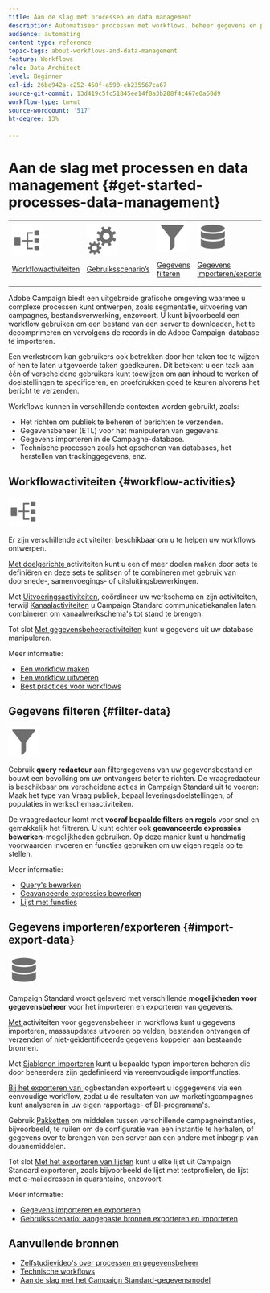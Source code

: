 ```yaml
---
title: Aan de slag met processen en data management
description: Automatiseer processen met workflows, beheer gegevens en publiek, verzend berichten, en meer.
audience: automating
content-type: reference
topic-tags: about-workflows-and-data-management
feature: Workflows
role: Data Architect
level: Beginner
exl-id: 26be942a-c252-458f-a590-eb235567ca67
source-git-commit: 13d419c5fc51845ee14f8a3b288f4c467e0a60d9
workflow-type: tm+mt
source-wordcount: '517'
ht-degree: 13%

---
```


# Aan de slag met processen en data management {#get-started-processes-data-management}

<table>
<tr>
<td><img src="assets/do-not-localize/icon_workflows.svg" width="60px"><p><a href="#workflow-activities">Workflowactiviteiten</a></p></td><td><img src="assets/do-not-localize/icon_activities.svg" width="60px"><p><a href="../../automating/using/workflow-created-query-with-complement.md">Gebruiksscenario’s</a></p></td><td><img src="assets/do-not-localize/icon_filter.svg" width="60px"><p><a href="#filter-data">Gegevens filteren</a></p></td>
<td><img src="assets/do-not-localize/icon_manage.svg" width="60px"><p><a href="#import-export-data">Gegevens importeren/exporteren</a></p></td></tr>
</table>

Adobe Campaign biedt een uitgebreide grafische omgeving waarmee u complexe processen kunt ontwerpen, zoals segmentatie, uitvoering van campagnes, bestandsverwerking, enzovoort. U kunt bijvoorbeeld een workflow gebruiken om een bestand van een server te downloaden, het te decomprimeren en vervolgens de records in de Adobe Campaign-database te importeren.

Een werkstroom kan gebruikers ook betrekken door hen taken toe te wijzen of hen te laten uitgevoerde taken goedkeuren. Dit betekent u een taak aan één of verscheidene gebruikers kunt toewijzen om aan inhoud te werken of doelstellingen te specificeren, en proefdrukken goed te keuren alvorens het bericht te verzenden.

Workflows kunnen in verschillende contexten worden gebruikt, zoals:

* Het richten om publiek te beheren of berichten te verzenden.
* Gegevensbeheer (ETL) voor het manipuleren van gegevens.
* Gegevens importeren in de Campagne-database.
* Technische processen zoals het opschonen van databases, het herstellen van trackinggegevens, enz.

## Workflowactiviteiten {#workflow-activities}

<img src="assets/do-not-localize/icon_workflows.svg" width="60px">

Er zijn verschillende activiteiten beschikbaar om u te helpen uw workflows ontwerpen.

[Met doelgerichte ](../../automating/using/about-targeting-activities.md) activiteiten kunt u een of meer doelen maken door sets te definiëren en deze sets te splitsen of te combineren met gebruik van doorsnede-, samenvoegings- of uitsluitingsbewerkingen.

Met [Uitvoeringsactiviteiten](../../automating/using/about-execution-activities.md), coördineer uw werkschema en zijn activiteiten, terwijl [Kanaalactiviteiten](../../automating/using/about-channel-activities.md) u Campaign Standard communicatiekanalen laten combineren om kanaalwerkschema&#39;s tot stand te brengen.

Tot slot [Met gegevensbeheeractiviteiten](../../automating/using/about-data-management-activities.md) kunt u gegevens uit uw database manipuleren.

Meer informatie:

* [Een workflow maken](../../automating/using/building-a-workflow.md)
* [Een workflow uitvoeren](../../automating/using/about-workflow-execution.md)
* [Best practices voor workflows](../../automating/using/best-practices-workflows.md)

## Gegevens filteren {#filter-data}

<img src="assets/do-not-localize/icon_filter.svg" width="60px">

Gebruik **query redacteur** aan filtergegevens van uw gegevensbestand en bouwt een bevolking om uw ontvangers beter te richten. De vraagredacteur is beschikbaar om verscheidene acties in Campaign Standard uit te voeren: Maak het type van Vraag publiek, bepaal leveringsdoelstellingen, of populaties in werkschemaactiviteiten.

De vraagredacteur komt met **vooraf bepaalde filters en regels** voor snel en gemakkelijk het filtreren. U kunt echter ook **geavanceerde expressies bewerken**-mogelijkheden gebruiken. Op deze manier kunt u handmatig voorwaarden invoeren en functies gebruiken om uw eigen regels op te stellen.

Meer informatie:

* [Query&#39;s bewerken](../../automating/using/editing-queries.md)
* [Geavanceerde expressies bewerken](../../automating/using/advanced-expression-editing.md)
* [Lijst met functies](../../automating/using/list-of-functions.md)

## Gegevens importeren/exporteren {#import-export-data}

<img src="assets/do-not-localize/icon_manage.svg" width="60px">

Campaign Standard wordt geleverd met verschillende **mogelijkheden voor gegevensbeheer** voor het importeren en exporteren van gegevens.

[Met ](../../automating/using/about-data-management-activities.md) activiteiten voor gegevensbeheer in workflows kunt u gegevens importeren, massaupdates uitvoeren op velden, bestanden ontvangen of verzenden of niet-geïdentificeerde gegevens koppelen aan bestaande bronnen.

Met [Sjablonen importeren](../../automating/using/importing-data-with-import-templates.md) kunt u bepaalde typen importeren beheren die door beheerders zijn gedefinieerd via vereenvoudigde importfuncties.

[Bij het exporteren van ](../../automating/using/exporting-logs.md) logbestanden exporteert u loggegevens via een eenvoudige workflow, zodat u de resultaten van uw marketingcampagnes kunt analyseren in uw eigen rapportage- of BI-programma&#39;s.

Gebruik [Pakketten](../../automating/using/managing-packages.md) om middelen tussen verschillende campagneinstanties, bijvoorbeeld, te ruilen om de configuratie van een instantie te herhalen, of gegevens over te brengen van een server aan een andere met inbegrip van douanemiddelen.

Tot slot [Met het exporteren van lijsten](../../automating/using/exporting-lists.md) kunt u elke lijst uit Campaign Standard exporteren, zoals bijvoorbeeld de lijst met testprofielen, de lijst met e-mailadressen in quarantaine, enzovoort.

Meer informatie:

* [Gegevens importeren en exporteren](../../automating/using/about-data-import-and-export.md)
* [Gebruiksscenario: aangepaste bronnen exporteren en importeren](../../automating/using/exporting-importing-custom-resources.md)

## Aanvullende bronnen

* [Zelfstudievideo&#39;s over processen en gegevensbeheer](https://experienceleague.adobe.com/docs/campaign-standard-learn/tutorials/managing-processes-and-data/creating-a-workflow.html?lang=nl)
* [Technische workflows](../../administration/using/technical-workflows.md)
* [Aan de slag met het Campaign Standard-gegevensmodel](../../developing/using/get-started-data-model.md)
